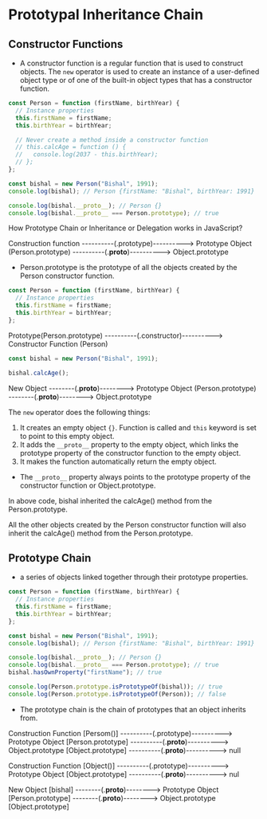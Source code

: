 # Prototypal Inheritance Chain

## Constructor Functions

- A constructor function is a regular function that is used to construct objects. The `new` operator is used to create an instance of a user-defined object type or of one of the built-in object types that has a constructor function.

```js
const Person = function (firstName, birthYear) {
  // Instance properties
  this.firstName = firstName;
  this.birthYear = birthYear;

  // Never create a method inside a constructor function
  // this.calcAge = function () {
  //   console.log(2037 - this.birthYear);
  // };
};

const bishal = new Person("Bishal", 1991);
console.log(bishal); // Person {firstName: "Bishal", birthYear: 1991}
```

```js
console.log(bishal.__proto__); // Person {}
console.log(bishal.__proto__ === Person.prototype); // true
```

How Prototype Chain or Inheritance or Delegation works in JavaScript?

Construction function ----------(.prototype)----------> Prototype Object (Person.prototype) ----------(.**proto**)----------> Object.prototype

- Person.prototype is the prototype of all the objects created by the Person constructor function.

```js
const Person = function (firstName, birthYear) {
  // Instance properties
  this.firstName = firstName;
  this.birthYear = birthYear;
};
```

Prototype(Person.prototype) ----------(.constructor)----------> Constructor Function (Person)

```js
const bishal = new Person("Bishal", 1991);

bishal.calcAge();
```

New Object --------(.**proto**)--------> Prototype Object (Person.prototype) --------(.**proto**)--------> Object.prototype

The `new` operator does the following things:

1. It creates an empty object `{}`. Function is called and `this` keyword is set to point to this empty object.
2. It adds the `__proto__` property to the empty object, which links the prototype property of the constructor function to the empty object.
3. It makes the function automatically return the empty object.

- The `__proto__` property always points to the prototype property of the constructor function or Object.prototype.

In above code, bishal inherited the calcAge() method from the Person.prototype.

All the other objects created by the Person constructor function will also inherit the calcAge() method from the Person.prototype.

## Prototype Chain

- a series of objects linked together through their prototype properties.

```js
const Person = function (firstName, birthYear) {
  // Instance properties
  this.firstName = firstName;
  this.birthYear = birthYear;
};

const bishal = new Person("Bishal", 1991);
console.log(bishal); // Person {firstName: "Bishal", birthYear: 1991}
```

```js
console.log(bishal.__proto__); // Person {}
console.log(bishal.__proto__ === Person.prototype); // true
bishal.hasOwnProperty("firstName"); // true
```

```js
console.log(Person.prototype.isPrototypeOf(bishal)); // true
console.log(Person.prototype.isPrototypeOf(Person)); // false
```

- The prototype chain is the chain of prototypes that an object inherits from.

Construction Function [Persom()] ----------(.prototype)----------> Prototype Object [Person.prototype] ----------(.**proto**)----------> Object.prototype [Object.prototype] ----------(.**proto**)----------> null

Construction Function [Object()] ----------(.prototype)----------> Prototype Object [Object.prototype] ----------(.**proto**)----------> nul

New Object [bishal] --------(.**proto**)--------> Prototype Object [Person.prototype] --------(.**proto**)--------> Object.prototype [Object.prototype]
